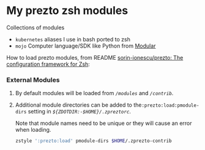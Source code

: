 My prezto zsh modules
=====================

Collections of modules

-	`kubernetes` aliases I use in bash ported to zsh
-	`mojo` Computer language/SDK like Python from [Modular](https://docs.modular.com/mojo/)

How to load prezto modules, from README [sorin-ionescu/prezto: The configuration framework for Zsh](https://github.com/sorin-ionescu/prezto#readme):

### External Modules

1.	By default modules will be loaded from *`/modules`* and *`/contrib`*\.
2.	Additional module directories can be added to the`:prezto:load:pmodule-dirs` setting in *`${ZDOTDIR:-$HOME}/.zpreztorc`*\.

	Note that module names need to be unique or they will cause an error when loading.

	```sh
	zstyle ':prezto:load' pmodule-dirs $HOME/.zprezto-contrib
	```
